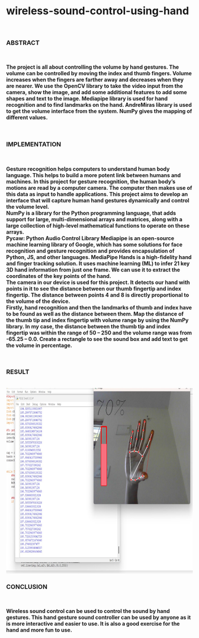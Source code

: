 # wireless-sound-control-using-hand
<br>
<h3><b>ABSTRACT</h3><br>
<p>The project is all about controlling the volume by hand gestures. The volume can be controlled by moving the index and thumb fingers. Volume increases when the fingers are farther away and decreases when they are nearer. We use the OpenCV library to take the video input from the camera, show the image, and add some additional features to add some shapes and text to the image. Mediapipe library is used for hand recognition and to find landmarks on the hand. AndreMiras library is used to get the volume interface from the system. NumPy gives the mapping of different values.</p>
<br>
<h3><b>IMPLEMENTATION</h3><br>
<p>Gesture recognition helps computers to understand human body language. This helps to build a more potent link between humans and machines. In this project for gesture recognition, the human body’s motions are read by a computer camera. The computer then makes use of this data as input to handle applications. This project aims to develop an interface that will capture human hand gestures dynamically and control the volume level.<br>
NumPy is a library for the Python programming language, that adds support for large, multi-dimensional arrays and matrices, along with a large collection of high-level mathematical functions to operate on these arrays.<br>
Pycaw: Python Audio Control Library
Mediapipe is an open-source machine learning library of Google, which has some solutions for face recognition and gesture recognition and provides encapsulation of Python, JS, and other languages. MediaPipe Hands is a high-fidelity hand and finger tracking solution. It uses machine learning (ML) to infer 21 key 3D hand information from just one frame. We can use it to extract the coordinates of the key points of the hand.
<br>The camera in our device is used for this project. It detects our hand with points in it to see the distance between our thumb fingertip and index fingertip. The distance between points 4 and 8 is directly proportional to the volume of the device.<br>
Firstly, hand recognition and then the landmarks of thumb and index have to be found as well as the distance between them. Map the distance of the thumb tip and index fingertip with volume range by using the NumPy library. In my case, the distance between the thumb tip and index fingertip was within the range of 50 – 250 and the volume range was from -65.25 – 0.0. Create a rectangle to see the sound box and add text to get the volume in percentage.<br>
</p>
<br>
<h3><b>RESULT</h3><br>
<img src="output.jpg" width=600 height=500>
<h3><b>CONCLUSION</h3><br>
<p>Wireless sound control can be used to control the sound by hand gestures. This hand gesture sound controller can be used by anyone as it is more interactive and easier to use. It is also a good exercise for the hand and more fun to use.</p>
<br>
